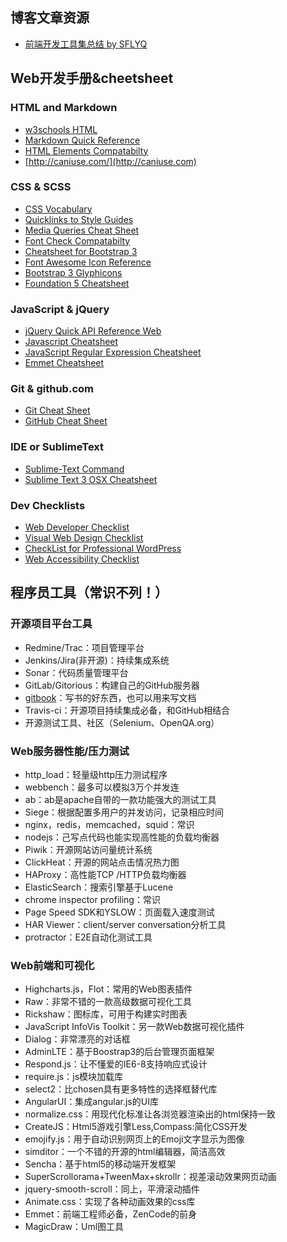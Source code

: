 


## 博客文章资源

 - [前端开发工具集总结 by SFLYQ](http://blog.thankbabe.com/collection/)

## Web开发手册&cheetsheet

### HTML and Markdown
 - [w3schools HTML](http://www.w3schools.com/html/default.asp)
 - [Markdown Quick Reference ](https://github.com/adam-p/markdown-here/wiki/Markdown-Cheatsheet)
 - [HTML Elements Compatabilty](http://meiert.com/en/indices/html-elements/)
 - [http://caniuse.com/](http://caniuse.com)

### CSS & SCSS
 - [CSS Vocabulary](http://apps.workflower.fi/vocabs/css/en)
 - [Quicklinks to Style Guides](http://findguidelin.es/)
 - [Media Queries Cheat Sheet](http://mac-blog.org.ua/css-3-media-queries-cheat-sheet/)
 - [Font Check Compatabilty](http://fontfamily.io/)
 - [Cheatsheet for Bootstrap 3](http://creativealive.com/master-cheat-sheet-twitter-bootstrap-3-pdf-download/)
 - [Font Awesome Icon Reference](http://fortawesome.github.io/Font-Awesome/cheatsheet/)
 - [Bootstrap 3 Glyphicons](http://glyphicons.bootstrapcheatsheets.com/)
 - [Foundation 5 Cheatsheet](http://sudheerdev.github.io/Foundation5CheatSheet/)

### JavaScript & jQuery
 - [jQuery Quick API Reference Web](http://oscarotero.com/jquery/)
 - [Javascript Cheatsheet](http://overapi.com/javascript)
 - [JavaScript Regular Expression Cheatsheet](https://www.debuggex.com/cheatsheet/regex/javascript)
 - [Emmet Cheatsheet](http://docs.emmet.io/cheat-sheet/)

### Git & github.com
 - [Git Cheat Sheet](http://byte.kde.org/~zrusin/git/git-cheat-sheet.svg)
 - [GitHub Cheat Sheet](https://github.com/tiimgreen/github-cheat-sheet)

### IDE or SublimeText

 - [Sublime-Text Command](http://csnipp.com/s/66/-List-of-commonly-used-sublime-text-commands)
 - [Sublime Text 3 OSX Cheatsheet](http://www.cheatography.com/martinprins/cheat-sheets/sublime-text-3-osx/)


### Dev Checklists
 - [Web Developer Checklist](http://webdevchecklist.com/)
 - [Visual Web Design Checklist](http://webdesignerschecklist.com/)
 - [CheckList for Professional WordPress](https://code.tutsplus.com/articles/a-launch-check-list-for-professional-wordpress-websites--cms-20565)
 - [Web Accessibility Checklist](http://a11yproject.com/checklist.html)


## 程序员工具（常识不列！）

### 开源项目平台工具
 - Redmine/Trac：项目管理平台
 - Jenkins/Jira(非开源)：持续集成系统
 - Sonar：代码质量管理平台
 - GitLab/Gitorious：构建自己的GitHub服务器
 - [gitbook](https://www.gitbook.io/)：写书的好东西，也可以用来写文档
 - Travis-ci：开源项目持续集成必备，和GitHub相结合
 - 开源测试工具、社区（Selenium、OpenQA.org）


### Web服务器性能/压力测试

 - http_load：轻量级http压力测试程序
 - webbench：最多可以模拟3万个并发连
 - ab：ab是apache自带的一款功能强大的测试工具
 - Siege：根据配置多用户的并发访问，记录相应时间
 - nginx，redis，memcached，squid：常识
 - nodejs：己写点代码也能实现高性能的负载均衡器
 - Piwik：开源网站访问量统计系统
 - ClickHeat：开源的网站点击情况热力图
 - HAProxy：高性能TCP /HTTP负载均衡器
 - ElasticSearch：搜索引擎基于Lucene
 - chrome inspector profiling：常识
 - Page Speed SDK和YSLOW：页面载入速度测试
 - HAR Viewer：client/server conversation分析工具
 - protractor：E2E自动化测试工具


### Web前端和可视化

 - Highcharts.js，Flot：常用的Web图表插件
 - Raw：非常不错的一款高级数据可视化工具
 - Rickshaw：图标库，可用于构建实时图表
 - JavaScript InfoVis Toolkit：另一款Web数据可视化插件
 - Dialog：非常漂亮的对话框
 - AdminLTE：基于Boostrap3的后台管理页面框架
 - Respond.js：让不懂爱的IE6-8支持响应式设计
 - require.js：js模块加载库
 - select2：比chosen具有更多特性的选择框替代库
 - AngularUI：集成angular.js的UI库
 - normalize.css：用现代化标准让各浏览器渲染出的html保持一致
 - CreateJS：Html5游戏引擎Less,Compass:简化CSS开发
 - emojify.js：用于自动识别网页上的Emoji文字显示为图像
 - simditor：一个不错的开源的html编辑器，简洁高效
 - Sencha：基于html5的移动端开发框架
 - SuperScrollorama+TweenMax+skrollr：视差滚动效果网页动画
 - jquery-smooth-scroll：同上，平滑滚动插件
 - Animate.css：实现了各种动画效果的css库
 - Emmet：前端工程师必备，ZenCode的前身
 - MagicDraw：Uml图工具





